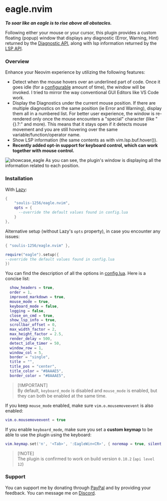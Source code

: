 # eagle.nvim

***To soar like an eagle is to rise above all obstacles.***

Following either your mouse or your cursor, this plugin provides a custom floating (popup) window that displays any diagnostic (Error, Warning, Hint) returned by the [Diagnostic API](https://neovim.io/doc/user/diagnostic.html), along with lsp information returned by the [LSP API](https://neovim.io/doc/user/lsp.html).
### Overview
Enhance your Neovim experience by utilizing the following features:
- Detect when the mouse hovers over an underlined part of code. Once it goes idle (for a [configurable](./lua/eagle/config.lua) amount of time), the window will be invoked. I tried to mirror the way conventional GUI Editors like VS Code work.
- Display the Diagnostics under the current mouse position. If there are multiple diagnostics on the same position (ie Error and Warning), display them all in a numbered list. For better user experience, the window is re-rendered only once the mouse encounters a "special" character (like "{}.?:" and more). This means that it stays open if it detects mouse movement and you are still hovering over the same variable/function/operator name.
- Show LSP information (the same contents as with vim.lsp.buf.hover()).
- **Recently added opt-in support for keyboard control, which can work together with mouse control.**

![showcase_eagle](https://github.com/soulis-1256/eagle.nvim/assets/118274635/ec28d139-0087-4e0d-a52b-c217231b846e)
As you can see, the plugin's window is displaying all the information related to each position.

### Installation
With [Lazy](https://github.com/folke/lazy.nvim):
```lua
{
    "soulis-1256/eagle.nvim",
    opts = {
      --override the default values found in config.lua
    }
},
```

Alternative setup (without Lazy's `opts` property), in case you encounter any issues:
```lua
{ "soulis-1256/eagle.nvim" },
```

```lua
require("eagle").setup({
--override the default values found in config.lua
})
```

You can find the description of all the options in [config.lua](./lua/eagle/config.lua). Here is a concise list:

```lua
  show_headers = true,
  order = 1,
  improved_markdown = true,
  mouse_mode = true,
  keyboard_mode = false,
  logging = false,
  close_on_cmd = true,
  show_lsp_info = true,
  scrollbar_offset = 0,
  max_width_factor = 2,
  max_height_factor = 2.5,
  render_delay = 500,
  detect_idle_timer = 50,
  window_row = 1,
  window_col = 5,
  border = "single",
  title = "",
  title_pos = "center",
  title_color = "#8AAAE5",
  border_color = "#8AAAE5",
```

> [!IMPORTANT]\
> By default, `keyboard_mode` is disabled and `mouse_mode` is enabled, but they can both be enabled at the same time.

If you keep `mouse_mode` enabled, make sure `vim.o.mousemoveevent` is also enabled:
```lua
vim.o.mousemoveevent = true
```
If you enable `keyboard_mode`, make sure you set a **custom keymap** to be able to use the plugin using the keyboard:
```lua
vim.keymap.set('n', '<Tab>', ':EagleWin<CR>', { noremap = true, silent = true })
```

> [!NOTE]\
> The plugin is confirmed to work on build version `0.10.2` (`api level 12`)

### Support
You can support me by donating through [PayPal](https://www.paypal.com/paypalme/soulis1256) and by providing your feedback. You can message me on [Discord](https://discord.com/users/319490489411829761).
